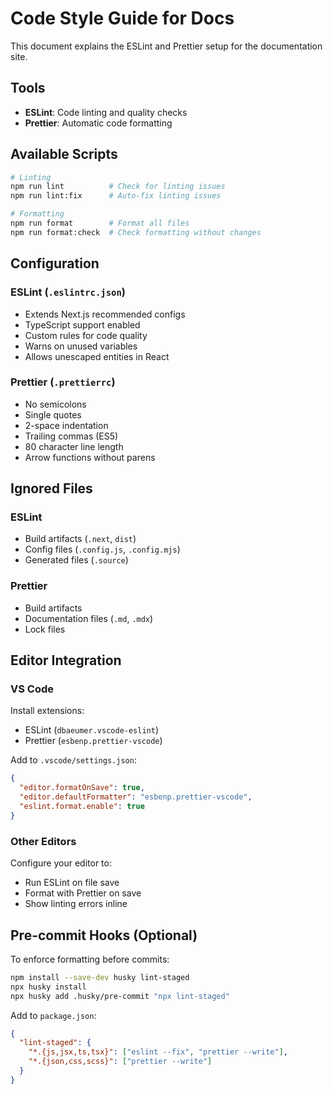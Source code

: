 # Code Style Guide for Docs

This document explains the ESLint and Prettier setup for the documentation site.

## Tools

- **ESLint**: Code linting and quality checks
- **Prettier**: Automatic code formatting

## Available Scripts

```bash
# Linting
npm run lint          # Check for linting issues
npm run lint:fix      # Auto-fix linting issues

# Formatting  
npm run format        # Format all files
npm run format:check  # Check formatting without changes
```

## Configuration

### ESLint (`.eslintrc.json`)
- Extends Next.js recommended configs
- TypeScript support enabled
- Custom rules for code quality
- Warns on unused variables
- Allows unescaped entities in React

### Prettier (`.prettierrc`)
- No semicolons
- Single quotes
- 2-space indentation
- Trailing commas (ES5)
- 80 character line length
- Arrow functions without parens

## Ignored Files

### ESLint
- Build artifacts (`.next`, `dist`)
- Config files (`.config.js`, `.config.mjs`)
- Generated files (`.source`)

### Prettier  
- Build artifacts
- Documentation files (`.md`, `.mdx`)
- Lock files

## Editor Integration

### VS Code
Install extensions:
- ESLint (`dbaeumer.vscode-eslint`)
- Prettier (`esbenp.prettier-vscode`)

Add to `.vscode/settings.json`:
```json
{
  "editor.formatOnSave": true,
  "editor.defaultFormatter": "esbenp.prettier-vscode",
  "eslint.format.enable": true
}
```

### Other Editors
Configure your editor to:
- Run ESLint on file save
- Format with Prettier on save
- Show linting errors inline

## Pre-commit Hooks (Optional)

To enforce formatting before commits:

```bash
npm install --save-dev husky lint-staged
npx husky install
npx husky add .husky/pre-commit "npx lint-staged"
```

Add to `package.json`:
```json
{
  "lint-staged": {
    "*.{js,jsx,ts,tsx}": ["eslint --fix", "prettier --write"],
    "*.{json,css,scss}": ["prettier --write"]
  }
}
```